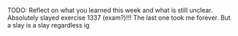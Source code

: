TODO: Reflect on what you learned this week and what is still unclear.
Absolutely slayed exercise 1337 (exam?)!!! The last one took me forever. But a slay is a slay regardless ig